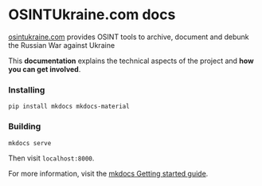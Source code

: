 # OSINTUkraine.com docs

[osintukraine.com](https://osintukraine.com/) provides OSINT tools to archive,
document and debunk the Russian War against Ukraine

This **documentation** explains the technical aspects of the project and
**how you can get involved**.

### Installing

```
pip install mkdocs mkdocs-material
```

### Building

```
mkdocs serve
```

Then visit `localhost:8000`.

For more information, visit the
[mkdocs Getting started guide](https://www.mkdocs.org/getting-started/).
